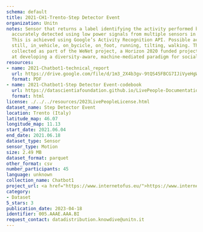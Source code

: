 ```yaml
---
schema: default
title: 2021-CH1-Trento-Step Detector Event
organization: Unitn
notes: Sensor that returns a label identifying the activity performed by the user,
  accurately detected using low power signals from multiple sensors in the device.
  This is achieved using Google’s Activity Recognition API. Possible activities are;
  still, in_vehicle, on_bycicle, on_foot, running, tilting, walking. The dataset was
  collected as part of the WeNet project, a Horizon 2020 funded project that aims
  at developing a diversity-aware, machine-mediated paradigm for social interactions.
resources:
- name: 2021-Chatbot1-technical_report
  url: https://drive.google.com/file/d/1m3_2X4b3gv-9tQS45FBCG7IJiVyeHgW3/view?usp=sharing
  format: PDF
- name: 2021-Chatbot1-Step Detector Event-codebook
  url: https://datascientiafoundation.github.io/LivePeople-Documentation/2021-Chatbot1/2021_CH1_stepdetectorevent.html
  format: html
license: ./../../resources/2023LivePeopleLicense.html
dataset_name: Step Detector Event
location: Trento (Italy)
latitude_map: 46.07
longitude_map: 11.13
start_date: 2021.06.04
end_date: 2021.06.18
dataset_type: Sensor
sensor_type: Motion
size: 2.49 MB
dataset_format: parquet
other_format: csv
number_participants: 45
language: unknown
collection_name: Chatbot1
project_url: <a href="https://www.internetofus.eu/">https://www.internetofus.eu/</a>
category:
- Dataset
5_stars: 3
publication_date: 2023-04-18
identifier: 005.AAAE.AAA.BI
request_contact: datadistribution.knowdive@unitn.it
---
```


